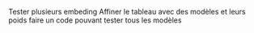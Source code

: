 Tester plusieurs embeding
Affiner le tableau avec des modèles et leurs poids
faire un code pouvant tester tous les modèles



